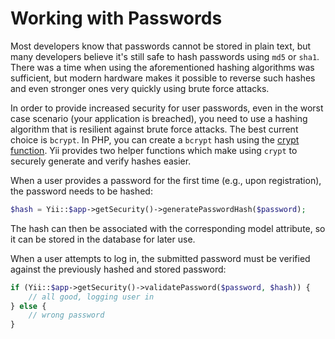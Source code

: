 Working with Passwords
======================

Most developers know that passwords cannot be stored in plain text, but many developers believe it's still safe to hash
passwords using `md5` or `sha1`. There was a time when using the aforementioned hashing algorithms was sufficient,
but modern hardware makes it possible to reverse such hashes and even stronger ones very quickly using brute force attacks.

In order to provide increased security for user passwords, even in the worst case scenario (your application is breached),
you need to use a hashing algorithm that is resilient against brute force attacks. The best current choice is `bcrypt`.
In PHP, you can create a `bcrypt` hash using the [crypt function](https://php.net/manual/en/function.crypt.php). Yii provides
two helper functions which make using `crypt` to securely generate and verify hashes easier.

When a user provides a password for the first time (e.g., upon registration), the password needs to be hashed:


```php
$hash = Yii::$app->getSecurity()->generatePasswordHash($password);
```

The hash can then be associated with the corresponding model attribute, so it can be stored in the database for later use.

When a user attempts to log in, the submitted password must be verified against the previously hashed and stored password:


```php
if (Yii::$app->getSecurity()->validatePassword($password, $hash)) {
    // all good, logging user in
} else {
    // wrong password
}
```
